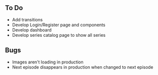 ## To Do

- Add transitions
- Develop Login/Register page and components
- Develop dashboard
- Develop series catalog page to show all series

## Bugs

- Images aren't loading in production
- Next episode disappears in production when changed to next episode
